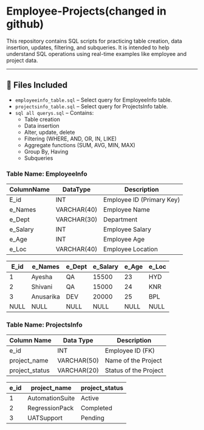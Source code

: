 # Employee-Projects(changed in github)

This repository contains SQL scripts for practicing table creation, data insertion, updates, filtering, and subqueries. It is intended to help understand SQL operations using real-time examples like employee and project data.

---

## 📁 Files Included

- `employeeinfo_table.sql` – Select query for EmployeeInfo table.
- `projectsinfo_table.sql` – Select query for ProjectsInfo table.
- `sql all querys.sql` – Contains:
  - Table creation
  - Data insertion
  - Alter, update, delete
  - Filtering (WHERE, AND, OR, IN, LIKE)
  - Aggregate functions (SUM, AVG, MIN, MAX)
  - Group By, Having
  - Subqueries
 
### Table Name: EmployeeInfo

| ColumnName  | DataType     | Description               |
|-------------|--------------|---------------------------|
| E_id        | INT          | Employee ID (Primary Key) |
| e_Names     | VARCHAR(40)  | Employee Name             |
| e_Dept      | VARCHAR(30)  | Department                |
| e_Salary    | INT          | Employee Salary           |
| e_Age       | INT          | Employee Age              |
| e_Loc       | VARCHAR(40)  | Employee Location         |

| E_id | e_Names    | e_Dept | e_Salary | e_Age  | e_Loc|
|------|------------|--------|----------|--------|------|
| 1    | Ayesha     | QA     | 15500    | 23     | HYD  |
| 2    | Shivani    | QA     | 15000    | 24     | KNR  |
| 3    | Anusarika  | DEV    | 20000    | 25     | BPL  |
| NULL | NULL       | NULL   | NULL     | NULL   | NULL |


### Table Name: ProjectsInfo

| Column Name    | Data Type     | Description           |
|----------------|---------------|-----------------------|
| e_id           | INT           | Employee ID (FK)      |
| project_name   | VARCHAR(50)   | Name of the Project   |
| project_status | VARCHAR(20)   | Status of the Project |
  
| e_id | project_name     | project_status |
|------|------------------|----------------|
| 1    | AutomationSuite  | Active         |
| 2    | RegressionPack   | Completed      |
| 3    | UATSupport       | Pending        |
